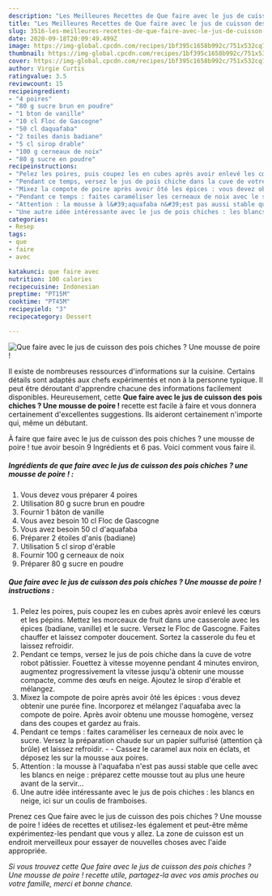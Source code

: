 ```yaml
---
description: "Les Meilleures Recettes de Que faire avec le jus de cuisson des pois chiches ? Une mousse de poire !"
title: "Les Meilleures Recettes de Que faire avec le jus de cuisson des pois chiches ? Une mousse de poire !"
slug: 3516-les-meilleures-recettes-de-que-faire-avec-le-jus-de-cuisson-des-pois-chiches-une-mousse-de-poire
date: 2020-09-18T20:09:49.499Z
image: https://img-global.cpcdn.com/recipes/1bf395c1658b992c/751x532cq70/que-faire-avec-le-jus-de-cuisson-des-pois-chiches-une-mousse-de-poire-photo-principale-de-la-recette.jpg
thumbnail: https://img-global.cpcdn.com/recipes/1bf395c1658b992c/751x532cq70/que-faire-avec-le-jus-de-cuisson-des-pois-chiches-une-mousse-de-poire-photo-principale-de-la-recette.jpg
cover: https://img-global.cpcdn.com/recipes/1bf395c1658b992c/751x532cq70/que-faire-avec-le-jus-de-cuisson-des-pois-chiches-une-mousse-de-poire-photo-principale-de-la-recette.jpg
author: Virgie Curtis
ratingvalue: 3.5
reviewcount: 15
recipeingredient:
- "4 poires"
- "80 g sucre brun en poudre"
- "1 bton de vanille"
- "10 cl Floc de Gascogne"
- "50 cl daquafaba"
- "2 toiles danis badiane"
- "5 cl sirop drable"
- "100 g cerneaux de noix"
- "80 g sucre en poudre"
recipeinstructions:
- "Pelez les poires, puis coupez les en cubes après avoir enlevé les cœurs et les pépins. Mettez les morceaux de fruit dans une casserole avec les épices (badiane, vanille) et le sucre. Versez le Floc de Gascogne. Faites chauffer et laissez compoter doucement. Sortez la casserole du feu et laissez refroidir."
- "Pendant ce temps, versez le jus de pois chiche dans la cuve de votre robot pâtissier. Fouettez à vitesse moyenne pendant 4 minutes environ, augmentez progressivement la vitesse jusqu&#39;à obtenir une mousse compacte, comme des œufs en neige. Ajoutez le sirop d&#39;érable et mélangez."
- "Mixez la compote de poire après avoir ôté les épices : vous devez obtenir une purée fine. Incorporez et mélangez l&#39;aquafaba avec la compote de poire. Après avoir obtenu une mousse homogène, versez dans des coupes et gardez au frais."
- "Pendant ce temps : faites caraméliser les cerneaux de noix avec le sucre. Versez la préparation chaude sur un papier sulfurisé (attention çà brûle) et laissez refroidir.  Cassez le caramel aux noix en éclats, et déposez les sur la mousse aux poires."
- "Attention : la mousse à l&#39;aquafaba n&#39;est pas aussi stable que celle avec les blancs en neige : préparez cette mousse tout au plus une heure avant de la servir..."
- "Une autre idée intéressante avec le jus de pois chiches : les blancs en neige, ici sur un coulis de framboises."
categories:
- Resep
tags:
- que
- faire
- avec

katakunci: que faire avec 
nutrition: 100 calories
recipecuisine: Indonesian
preptime: "PT15M"
cooktime: "PT45M"
recipeyield: "3"
recipecategory: Dessert

---
```



![Que faire avec le jus de cuisson des pois chiches ? Une mousse de poire !](https://img-global.cpcdn.com/recipes/1bf395c1658b992c/751x532cq70/que-faire-avec-le-jus-de-cuisson-des-pois-chiches-une-mousse-de-poire-photo-principale-de-la-recette.jpg)

Il existe de nombreuses ressources d'informations sur la cuisine. Certains détails sont adaptés aux chefs expérimentés et non à la personne typique. Il peut être déroutant d'apprendre chacune des informations facilement disponibles. Heureusement, cette <strong> Que faire avec le jus de cuisson des pois chiches ? Une mousse de poire ! </strong> recette est facile à faire et vous donnera certainement d'excellentes suggestions. Ils aideront certainement n'importe qui, même un débutant.

<!--inarticleads1-->

À faire que faire avec le jus de cuisson des pois chiches ? une mousse de poire ! tue avoir besoin 9 Ingrédients et 6 pas. Voici comment vous faire il.

##### Ingrédients de que faire avec le jus de cuisson des pois chiches ? une mousse de poire ! :

1. Vous devez vous préparer 4 poires
1. Utilisation 80 g sucre brun en poudre
1. Fournir 1 bâton de vanille
1. Vous avez besoin 10 cl Floc de Gascogne
1. Vous avez besoin 50 cl d&#39;aquafaba
1. Préparer 2 étoiles d&#39;anis (badiane)
1. Utilisation 5 cl sirop d&#39;érable
1. Fournir 100 g cerneaux de noix
1. Préparer 80 g sucre en poudre




<!--inarticleads2-->

##### Que faire avec le jus de cuisson des pois chiches ? Une mousse de poire ! instructions :

1. Pelez les poires, puis coupez les en cubes après avoir enlevé les cœurs et les pépins. Mettez les morceaux de fruit dans une casserole avec les épices (badiane, vanille) et le sucre. Versez le Floc de Gascogne. Faites chauffer et laissez compoter doucement. Sortez la casserole du feu et laissez refroidir.
1. Pendant ce temps, versez le jus de pois chiche dans la cuve de votre robot pâtissier. Fouettez à vitesse moyenne pendant 4 minutes environ, augmentez progressivement la vitesse jusqu&#39;à obtenir une mousse compacte, comme des œufs en neige. Ajoutez le sirop d&#39;érable et mélangez.
1. Mixez la compote de poire après avoir ôté les épices : vous devez obtenir une purée fine. Incorporez et mélangez l&#39;aquafaba avec la compote de poire. Après avoir obtenu une mousse homogène, versez dans des coupes et gardez au frais.
1. Pendant ce temps : faites caraméliser les cerneaux de noix avec le sucre. Versez la préparation chaude sur un papier sulfurisé (attention çà brûle) et laissez refroidir. -  - Cassez le caramel aux noix en éclats, et déposez les sur la mousse aux poires.
1. Attention : la mousse à l&#39;aquafaba n&#39;est pas aussi stable que celle avec les blancs en neige : préparez cette mousse tout au plus une heure avant de la servir...
1. Une autre idée intéressante avec le jus de pois chiches : les blancs en neige, ici sur un coulis de framboises.




<!--inarticleads1-->

<p>
Prenez ces Que faire avec le jus de cuisson des pois chiches ? Une mousse de poire ! idées de recettes et utilisez-les également et peut-être même expérimentez-les pendant que vous y allez. La zone de cuisson est un endroit merveilleux pour essayer de nouvelles choses avec l'aide appropriée.
</p>

<p>
<i>Si vous trouvez cette Que faire avec le jus de cuisson des pois chiches ? Une mousse de poire ! recette utile, partagez-la avec vos amis proches ou votre famille, merci et bonne chance.</i>
</p>
